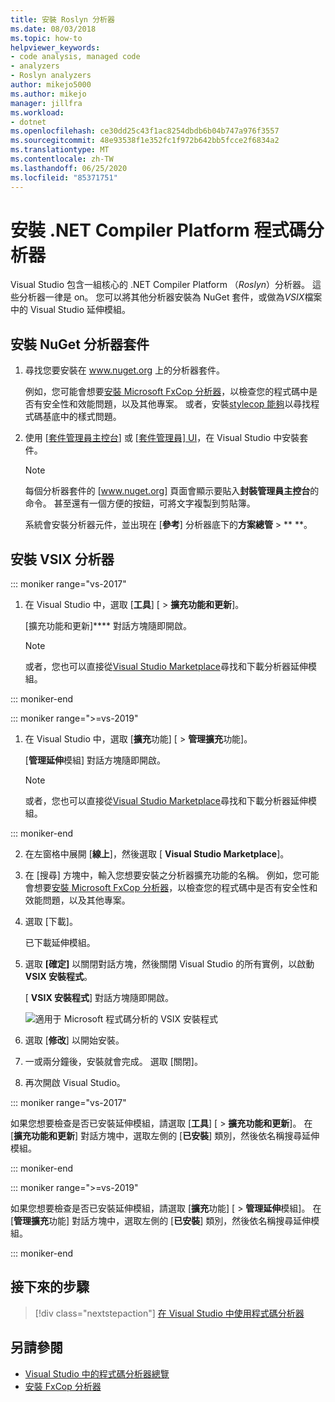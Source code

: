 ```yaml
---
title: 安裝 Roslyn 分析器
ms.date: 08/03/2018
ms.topic: how-to
helpviewer_keywords:
- code analysis, managed code
- analyzers
- Roslyn analyzers
author: mikejo5000
ms.author: mikejo
manager: jillfra
ms.workload:
- dotnet
ms.openlocfilehash: ce30dd25c43f1ac8254dbdb6b04b747a976f3557
ms.sourcegitcommit: 48e93538f1e352fc1f972b642bb5fcce2f6834a2
ms.translationtype: MT
ms.contentlocale: zh-TW
ms.lasthandoff: 06/25/2020
ms.locfileid: "85371751"
---
```

# <a name="install-net-compiler-platform-code-analyzers"></a>安裝 .NET Compiler Platform 程式碼分析器

Visual Studio 包含一組核心的 .NET Compiler Platform （*Roslyn*）分析器。 這些分析器一律是 on。 您可以將其他分析器安裝為 NuGet 套件，或做為*VSIX*檔案中的 Visual Studio 延伸模組。

## <a name="to-install-nuget-analyzer-packages"></a>安裝 NuGet 分析器套件

1. 尋找您要安裝在 www.nuget.org 上的分析器套件。

   例如，您可能會想要[安裝 Microsoft FxCop 分析器](install-fxcop-analyzers.md#nuget-package)，以檢查您的程式碼中是否有安全性和效能問題，以及其他專案。 或者，安裝[stylecop 能夠](https://www.nuget.org/packages/stylecop.analyzers/)以尋找程式碼基底中的樣式問題。

2. 使用 [[套件管理員主控台](/nuget/quickstart/install-and-use-a-package-in-visual-studio#package-manager-console)] 或 [[套件管理員] UI](/nuget/quickstart/install-and-use-a-package-in-visual-studio#package-manager-console)，在 Visual Studio 中安裝套件。

   > [!NOTE]
   > 每個分析器套件的 [www.nuget.org] 頁面會顯示要貼入**封裝管理員主控台**的命令。 甚至還有一個方便的按鈕，可將文字複製到剪貼簿。

   系統會安裝分析器元件，並出現在 [**參考**] 分析器底下的**方案總管**  >  ** **。

## <a name="to-install-vsix-analyzers"></a>安裝 VSIX 分析器

::: moniker range="vs-2017"

1. 在 Visual Studio 中，選取 [**工具**] [ > **擴充功能和更新**]。

   [擴充功能和更新]**** 對話方塊隨即開啟。

   > [!NOTE]
   > 或者，您也可以直接從[Visual Studio Marketplace](https://marketplace.visualstudio.com)尋找和下載分析器延伸模組。

::: moniker-end

::: moniker range=">=vs-2019"

1. 在 Visual Studio 中，選取 [**擴充**功能] [ > **管理擴充**功能]。

   [**管理延伸**模組] 對話方塊隨即開啟。

   > [!NOTE]
   > 或者，您也可以直接從[Visual Studio Marketplace](https://marketplace.visualstudio.com)尋找和下載分析器延伸模組。

::: moniker-end

2. 在左窗格中展開 [**線上**]，然後選取 [ **Visual Studio Marketplace**]。

3. 在 [搜尋] 方塊中，輸入您想要安裝之分析器擴充功能的名稱。 例如，您可能會想要[安裝 Microsoft FxCop 分析器](install-fxcop-analyzers.md#vsix)，以檢查您的程式碼中是否有安全性和效能問題，以及其他專案。

4. 選取 [下載]。

   已下載延伸模組。

5. 選取 **[確定]** 以關閉對話方塊，然後關閉 Visual Studio 的所有實例，以啟動**VSIX 安裝程式**。

   [ **VSIX 安裝程式**] 對話方塊隨即開啟。

   ![適用于 Microsoft 程式碼分析的 VSIX 安裝程式](media/vsix-installer-code-analysis.png)

6. 選取 [**修改**] 以開始安裝。

7. 一或兩分鐘後，安裝就會完成。 選取 [關閉]。

8. 再次開啟 Visual Studio。

::: moniker range="vs-2017"

如果您想要檢查是否已安裝延伸模組，請選取 [**工具**] [  >  **擴充功能和更新**]。 在 [**擴充功能和更新**] 對話方塊中，選取左側的 [**已安裝**] 類別，然後依名稱搜尋延伸模組。

::: moniker-end

::: moniker range=">=vs-2019"

如果您想要檢查是否已安裝延伸模組，請選取 [**擴充**功能] [  >  **管理延伸**模組]。 在 [**管理擴充**功能] 對話方塊中，選取左側的 [**已安裝**] 類別，然後依名稱搜尋延伸模組。

::: moniker-end

## <a name="next-steps"></a>接下來的步驟

> [!div class="nextstepaction"]
> [在 Visual Studio 中使用程式碼分析器](../code-quality/use-roslyn-analyzers.md)

## <a name="see-also"></a>另請參閱

- [Visual Studio 中的程式碼分析器總覽](../code-quality/roslyn-analyzers-overview.md)
- [安裝 FxCop 分析器](../code-quality/install-fxcop-analyzers.md)
